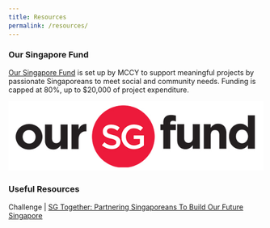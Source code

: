 ```yaml
---
title: Resources
permalink: /resources/
---
```


### Our Singapore Fund

[Our Singapore Fund](https://www.sg/oursingaporefund) is set up by MCCY to support meaningful projects by passionate Singaporeans to meet social and community needs. Funding is capped at 80%, up to $20,000 of project expenditure.

![OurSingaporeFund](/images/osf.jpg/)

### Useful Resources 

Challenge | [SG Together: Partnering Singaporeans To Build Our Future Singapore](https://www.psd.gov.sg/challenge/ideas/deep-dive/singapore-together-partnering-singaporeans-to-build-our-future-singapore)
